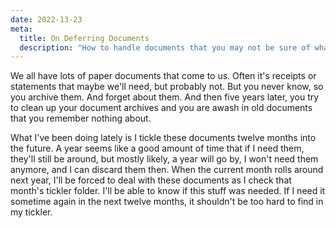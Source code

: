```yaml
---
date: 2022-13-23
meta:
  title: On Deferring Documents
  description: "How to handle documents that you may not be sure of what to do with."
---
```


We all have lots of paper documents that come to us.
Often it's receipts or statements that maybe we'll need, but probably not.
But you never know, so you archive them.
And forget about them.
And then five years later, you try to clean up your document archives and you are awash in old documents that you remember nothing about.

What I've been doing lately is I tickle these documents twelve months into the future.
A year seems like a good amount of time that if I need them, they'll still be around, but mostly likely, a year will go by, I won't need them anymore, and I can discard them then.
When the current month rolls around next year, I'll be forced to deal with these documents as I check that month's tickler folder.
I'll be able to know if this stuff was needed.
If I need it sometime again in the next twelve months, it shouldn't be too hard to find in my tickler.
